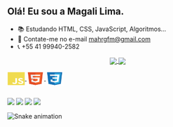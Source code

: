 ## Olá! Eu sou a Magali Lima.


- 📚 Estudando HTML, CSS, JavaScript, Algoritmos...
- 📧 Contate-me no e-mail mahrgfm@gmail.com
- 📞 +55 41 99940-2582

<div align="center">
  <a href="https://github.com/MagaliLimaDev/">
    <img height="180em"   align="center" src="https://github-readme-stats.vercel.app/api?username=MagaliLimaDev&show_icons=true&theme=react&include_all_commits=true&count_private=true"/>
    <img height="180em"  align="center" src="https://github-readme-stats.vercel.app/api/top-langs/?username=MagaliLimaDev&layout=compact&langs_count=7&theme=react" />
  <a href="https://www.linkedin.com/in/magalilima/">

</div>
<div style="display: inline_block"><br>
  <img align="center" alt="Magali-Js" height="30" width="40" src="https://raw.githubusercontent.com/devicons/devicon/master/icons/javascript/javascript-plain.svg">
   <img align="center" alt="Magali-HTML" height="30" width="40" src="https://raw.githubusercontent.com/devicons/devicon/master/icons/html5/html5-original.svg">
  <img align="center" alt="Magali-CSS" height="30" width="40" src="https://raw.githubusercontent.com/devicons/devicon/master/icons/css3/css3-original.svg">
  
</div>

  ##
  
  <div> 
  
  <a href="https://instagram.com/lilima.b" target="_blank"><img src="https://img.shields.io/badge/-Instagram-%23E4405F?style=for-the-badge&logo=instagram&logoColor=white" target="_blank"></a>
 <a href="https://discord.gg/Magali Lima#2627" target="_blank"><img src="https://img.shields.io/badge/Discord-7289DA?style=for-the-badge&logo=discord&logoColor=white" target="_blank"></a> 
  <a href = "mailto:mahrgfm@gmail.com"><img src="https://img.shields.io/badge/-Gmail-%23333?style=for-the-badge&logo=gmail&logoColor=white" target="_blank"></a>
  <a href="https://www.linkedin.com/in/magalilima/" target="_blank"><img src="https://img.shields.io/badge/-LinkedIn-%230077B5?style=for-the-badge&logo=linkedin&logoColor=white" target="_blank"></a> 
   
   ![Snake animation](https://github.com/MagaliLimaDev/MagaliLimaDev/blob/output/github-contribution-grid-snake.svg)
  </div>
    
  
